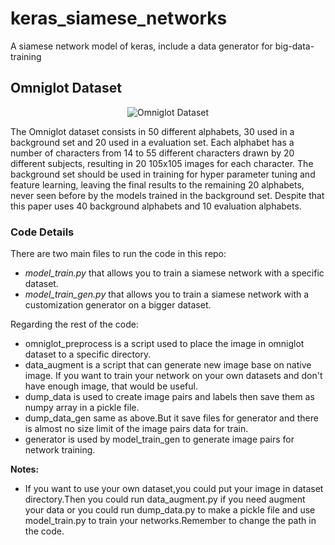 # keras_siamese_networks
A siamese network model of keras, include a data generator for big-data-training

## Omniglot Dataset

<p align="center">
  <img src="https://user-images.githubusercontent.com/10371630/36079867-c94b19fe-0f7f-11e8-9ef8-6f017d214d43.png" alt="Omniglot Dataset"/>
</p>

The Omniglot dataset consists in 50 different alphabets, 30 used in a background set and 20 used in a evaluation set. Each alphabet has a number of characters from 14 to 55 different characters drawn by 20 different subjects, resulting in 20 105x105 images for each character. The background set should be used in training for hyper parameter tuning and feature learning, leaving the final results to the remaining 20 alphabets, never seen before by the models trained in the background set. Despite that this paper uses 40 background alphabets and 10 evaluation alphabets. 

### Code Details

There are two main files to run the code in this repo: 
- *model_train.py* that allows you to train a siamese network with a specific dataset. 
- *model_train_gen.py* that allows you to train a siamese network with a customization generator on a bigger dataset. 

Regarding the rest of the code:
- omniglot_preprocess is a script used to place the image in omniglot dataset to a specific directory. 
- data_augment is a script that can generate new image base on native image. If you want to train your network on your own datasets and don't have enough image, that would be useful.
- dump_data is used to create image pairs and labels then save them as numpy array in a pickle file.
- dump_data_gen same as above.But it save files for generator and there is almost no size limit of the image pairs data for train.
- generator is used by model_train_gen to generate image pairs for network training.

**Notes:**
- If you want to use your own dataset,you could put your image in dataset directory.Then you could run data_augment.py if you need augment your data or you could run dump_data.py to make a pickle file and use model_train.py to train your networks.Remember to change the path in the code.
